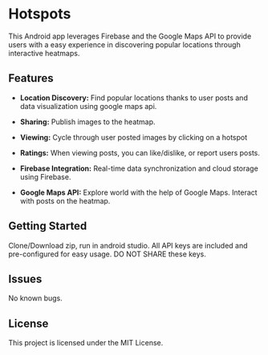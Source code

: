 # Hotspots

This Android app leverages Firebase and the Google Maps API to provide users with a easy experience in discovering popular locations through interactive heatmaps.

## Features

- **Location Discovery:** Find popular locations thanks to user posts and data visualization using google maps api.
  
- **Sharing:** Publish images to the heatmap.

- **Viewing:** Cycle through user posted images by clicking on a hotspot

- **Ratings:** When viewing posts, you can like/dislike, or report users posts.

- **Firebase Integration:**  Real-time data synchronization and cloud storage using Firebase.
  
- **Google Maps API:** Explore world with the help of Google Maps. Interact with posts on the heatmap.

## Getting Started

Clone/Download zip, run in android studio. All API keys are included and pre-configured for easy usage. DO NOT SHARE these keys.

## Issues
No known bugs.

## License
This project is licensed under the MIT License. 
